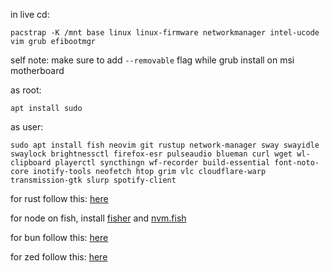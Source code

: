 in live cd:
```
pacstrap -K /mnt base linux linux-firmware networkmanager intel-ucode vim grub efibootmgr
```

self note: make sure to add `--removable` flag while grub install on msi motherboard

as root:
```
apt install sudo 
```

as user:
```
sudo apt install fish neovim git rustup network-manager sway swayidle swaylock brightnessctl firefox-esr pulseaudio blueman curl wget wl-clipboard playerctl syncthingn wf-recorder build-essential font-noto-core inotify-tools neofetch htop grim vlc cloudflare-warp transmission-gtk slurp spotify-client
```

for rust follow this: [here](https://wiki.debian.org/Rust)

for node on fish, install [fisher](https://github.com/jorgebucaran/fisher) and [nvm.fish](https://github.com/jorgebucaran/nvm.fish?tab=readme-ov-file)

for bun follow this: [here](https://bun.sh/docs/installation)

for zed follow this: [here](https://zed.dev/docs/getting-started)
